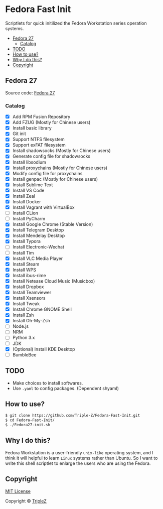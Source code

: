 # Fedora Fast Init

Scriptlets for quick initilized the Fedora Workstation series operation systems.

<!-- TOC depthFrom:2 -->

- [Fedora 27](#fedora-27)
    - [Catalog](#catalog)
- [TODO](#todo)
- [How to use?](#how-to-use)
- [Why I do this?](#why-i-do-this)
- [Copyright](#copyright)

<!-- /TOC -->

## Fedora 27

Source code: [Fedora 27](/Fedora27-init.sh)

### Catalog

- [x] Add RPM Fusion Repository
- [x] Add FZUG (Mostly for Chinese users)
- [x] Install basic library
- [x] Git init
- [x] Support NTFS filesystem
- [x] Support exFAT filesystem
- [x] Install shadowsocks (Mostly for Chinese users)
- [x] Generate config file for shadowsocks
- [x] Install libsodium
- [x] Install proxychains (Mostly for Chinese users)
- [x] Modify config file for proxychains
- [x] Install genpac (Mostly for Chinese users)
- [x] Install Sublime Text
- [x] Install VS Code
- [x] Install Zeal
- [x] Install Docker
- [x] Install Vagrant with VirtualBox
- [ ] Install CLion
- [ ] Install PyCharm
- [x] Install Google Chrome (Stable Version)
- [x] Install Telegram Desktop
- [x] Install Mendelay Desktop
- [x] Install Typora
- [ ] Install Electronic-Wechat
- [ ] Install Tim
- [x] Install VLC Media Player
- [x] Install Steam
- [x] Install WPS
- [x] Install ibus-rime
- [x] Install Netease Cloud Music (Musicbox)
- [x] Install Dropbox
- [x] Install Teamviewer
- [x] Install Xsensors
- [x] Install Tweak
- [x] Install Chrome GNOME Shell
- [x] Install Zsh
- [x] Install Oh-My-Zsh
- [ ] Node.js
- [ ] NRM
- [ ] Python 3.x
- [ ] JDK
- [x] (Optional) Install KDE Desktop
- [ ] BumbleBee

## TODO

- Make choices to install softwares.
- Use `.yaml` to config packages. (Dependent shyaml)

## How to use?

```bash
$ git clone https://github.com/Triple-Z/Fedora-Fast-Init.git
$ cd Fedora-Fast-Init/
$ ./Fedora27-init.sh
```

## Why I do this?

Fedora Workstation is a user-friendly `unix-like` operating system, and I think it will helpful to learn `Linux` systems rather than Ubuntu. So I want to write this shell scriptlet to enlarge the users who are using the Fedora.

## Copyright

[MIT License](/LICENSE)

Copyright &copy; [TripleZ](https://github.com/Triple-Z)